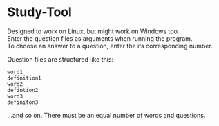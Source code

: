 # Study-Tool
Designed to work on Linux, but might work on Windows too.  
Enter the question files as arguments when running the program.  
To choose an answer to a question, enter the its corresponding number.  

Question files are structured like this:
```
word1
definition1
word2
defintion2
word3
definiton3
```
...and so on. There must be an equal number of words and questions.
